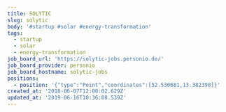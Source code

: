 ```yaml
---
title: SOLYTIC
slug: solytic
body: '#startup #solar #energy-transformation'
tags:
  - startup
  - solar
  - energy-transformation
job_board_url: 'https://solytic-jobs.personio.de/'
job_board_provider: personio
job_board_hostname: solytic-jobs
positions:
  - position: '{"type":"Point","coordinates":[52.530681,13.382398]}'
created_at: '2018-06-07T12:00:02.629Z'
updated_at: '2019-06-16T10:36:08.539Z'
---
```


